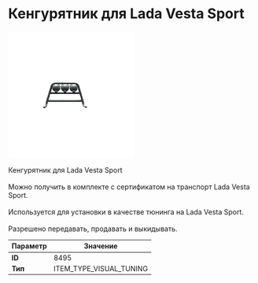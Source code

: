 # Кенгурятник для Lada Vesta Sport

![Item Image](../img/8495.webp?raw=true)

Кенгурятник для Lada Vesta Sport<br><br>Можно получить в комплекте с сертификатом на транспорт Lada Vesta Sport.<br><br>Используется для установки в качестве тюнинга на Lada Vesta Sport.<br><br>Разрешено передавать, продавать и выкидывать.


| Параметр | Значение |
|----------|----------|
| **ID** | 8495 |
| **Тип** | ITEM_TYPE_VISUAL_TUNING |

